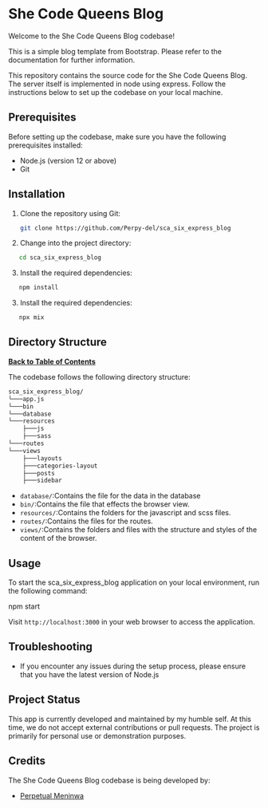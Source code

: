 # She Code Queens Blog

Welcome to the She Code Queens Blog codebase!

This is a simple blog template from Bootstrap. Please refer to the documentation for further information.

This repository contains the source code for the She Code Queens Blog. The server itself is implemented in node using express. Follow the instructions below to set up the codebase on your local machine.

## Prerequisites

Before setting up the codebase, make sure you have the following prerequisites installed:

- Node.js (version 12 or above)
- Git

## Installation

1. Clone the repository using Git:
   ```bash
   git clone https://github.com/Perpy-del/sca_six_express_blog
   ```
2. Change into the project directory:

```bash
   cd sca_six_express_blog
```

3. Install the required dependencies:

```bash
   npm install
```

3. Install the required dependencies:

```bash
   npx mix
```

## Directory Structure

**[Back to Table of Contents](https://github.com/NoDebt-App-Backend/Loan_Prediction_App/tree/main#table-of-contents)**

The codebase follows the following directory structure:

```bash
sca_six_express_blog/
└───app.js
└───bin
└───database
└───resources
    ├───js
    ├───sass
└───routes
└───views
    ├───layouts
    ├───categories-layout
    ├───posts
    ├───sidebar
```

- `database/`:Contains the file for the data in the database
- `bin/`:Contains the file that effects the browser view.
- `resources/`:Contains the folders for the javascript and scss files.
- `routes/`:Contains the files for the routes.
- `views/`:Contains the folders and files with the structure and styles of the content of the browser.

## Usage

To start the sca_six_express_blog application on your local environment, run the following command:

npm start

Visit `http://localhost:3000` in your web browser to access the application.

## Troubleshooting

- If you encounter any issues during the setup process, please ensure that you have the latest version of Node.js

## Project Status

This app is currently developed and maintained by my humble self. At this time, we do not accept external contributions or pull requests. The project is primarily for personal use or demonstration purposes.

## Credits

The She Code Queens Blog codebase is being developed by:

- [Perpetual Meninwa](https://github.com/Perpy-del)
